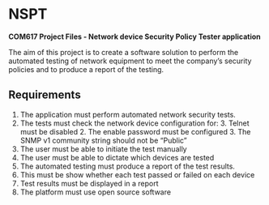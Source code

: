 # NSPT
**COM617 Project Files - Network device Security Policy Tester application**

The aim of this project is to create a software solution to perform the automated testing of network equipment to meet the company’s security policies and to produce a report of the testing.

## Requirements

1. The application must perform automated network security tests.
2. The tests must check the network device configuration for:
   3. Telnet must be disabled
   2. The enable password must be configured
   3. The SNMP v1 community string should not be “Public”
4. The user must be able to initiate the test manually
5. The user must be able to dictate which devices are tested
6. The automated testing must produce a report of the test results.
7. This must be show whether each test passed or failed on each device
8. Test results must be displayed in a report
9. The platform must use open source software
